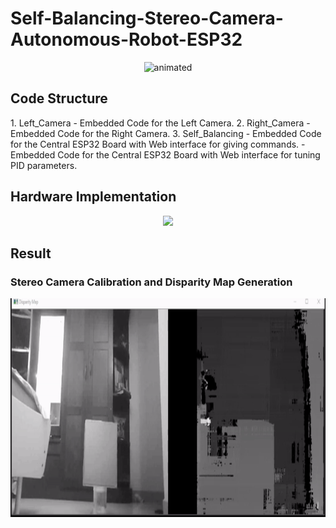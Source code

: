 
# Self-Balancing-Stereo-Camera-Autonomous-Robot-ESP32

<p align="center">
  <img src="/Graphics/Robot_Model.gif" alt="animated" width="600" height="600" />
</p>
<h2> Code Structure </h2>
1. Left_Camera
    - Embedded Code for the Left Camera.
2. Right_Camera
    - Embedded Code for the Right Camera.
3. Self_Balancing
        - Embedded Code for the Central ESP32 Board with Web interface for giving commands.
        - Embedded Code for the Central ESP32 Board with Web interface for tuning PID parameters.
<h2> Hardware Implementation </h2>
<p align="center">
  <img src="/Graphics/Acutual_Photo.png" />
</p>
<h2> Result </h2>
<h3> Stereo Camera Calibration and Disparity Map Generation </h3>
  <img src="/Graphics/StereoDemo_hi.gif" alt="animated" width="1000" height="350"/>

